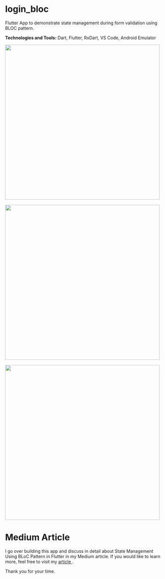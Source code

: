 # login_bloc

Flutter App to demonstrate state management during form validation using BLOC pattern.

<b>Technologies and Tools:</b> Dart, Flutter, RxDart, VS Code, Android Emulator

<img src="https://github.com/apatil88/FlutterDartProjects/blob/master/login_navigate_state_mgmt/Screenshot_1532012679.png" height="500px" /> &nbsp;
<img src="https://github.com/apatil88/FlutterDartProjects/blob/master/login_navigate_state_mgmt/Screenshot_1532012672.png" height="500px" /> &nbsp;
<img src="https://github.com/apatil88/FlutterDartProjects/blob/master/login_navigate_state_mgmt/Screenshot_1532012698.png" height="500px" />

# Medium Article

I go over building this app and discuss in detail about State Management Using BLoC Pattern in Flutter in my Medium article. If you would like to learn more, feel free to visit my <a href="https://medium.com/@amrut.patil88/state-management-using-bloc-pattern-in-flutter-390d4056006f"> article </a>.

Thank you for your time.
